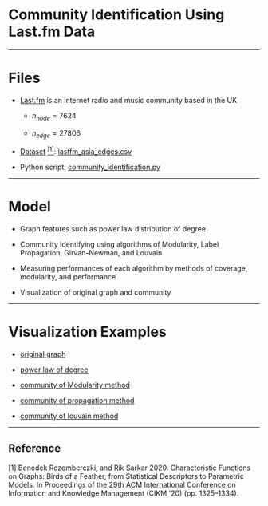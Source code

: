 # Community Identification Using Last.fm Data



***
# Files

* [Last.fm](https://www.last.fm/) is an internet radio and music community based in the UK

  * $n_{node} = 7624$

  * $n_{edge} = 27806$

* [Dataset](https://github.com/benedekrozemberczki/datasets/blob/master/lasftm_asia/lastfm_asia_edges.csv) [<sup>[1]</sup>](#data_source): [lastfm_asia_edges.csv](lastfm_asia_edges.csv)

* Python script: [community_identification.py](community_identification.py)



***
# Model

* Graph features such as power law distribution of degree

* Community identifying using algorithms of Modularity, Label Propagation, Girvan-Newman, and Louvain

* Measuring performances of each algorithm by methods of coverage, modularity, and performance

* Visualization of original graph and community



***
# Visualization Examples
* [original graph](figures/network.png)

* [power law of degree](figures/log_of_degree_dist.png)

* [community of Modularity method](figures/modularity_adjust.png)

* [community of propagation method](figures/propagation_adjust.png)

* [community of louvain method](figures/louvain_adjust.png)



***
## Reference
<div id="data_source"></div>
[1] Benedek Rozemberczki, and Rik Sarkar 2020. Characteristic Functions on Graphs: Birds of a Feather, from Statistical Descriptors to Parametric Models. In Proceedings of the 29th ACM International Conference on Information and Knowledge Management (CIKM '20) (pp. 1325–1334).
